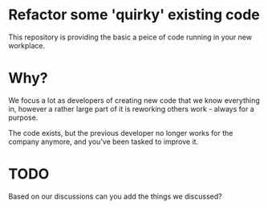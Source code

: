 # Refactor some 'quirky' existing code
This repository is providing the basic a peice of code running in your new workplace.

# Why?
We focus a lot as developers of creating new code that we know everything in, however a rather large part of it is reworking others work - always for a purpose.

The code exists, but the previous developer no longer works for the company anymore, and you've been tasked to improve it.

# TODO
Based on our discussions can you add the things we discussed?